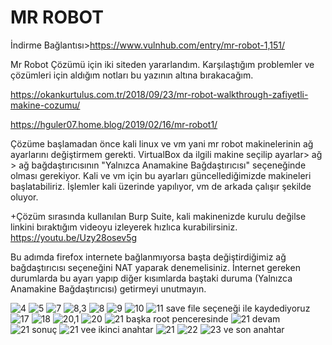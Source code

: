 # MR ROBOT
İndirme Bağlantısı>https://www.vulnhub.com/entry/mr-robot-1,151/

Mr Robot Çözümü için iki siteden yararlandım. Karşılaştığım problemler ve çözümleri için aldığım notları bu yazının altına bırakacağım.

https://okankurtulus.com.tr/2018/09/23/mr-robot-walkthrough-zafiyetli-makine-cozumu/

https://hguler07.home.blog/2019/02/16/mr-robot1/

Çözüme başlamadan önce kali linux ve vm yani mr robot makinelerinin ağ ayarlarını değiştirmem gerekti. VirtualBox da ilgili makine seçilip ayarlar> ağ > ağ bağdaştırıcısının "Yalnızca Anamakine Bağdaştırıcısı" seçeneğinde olması gerekiyor. Kali ve vm için bu ayarları güncellediğimizde makineleri başlatabiliriz. İşlemler kali üzerinde yapılıyor, vm de arkada çalışır şekilde oluyor.

+Çözüm sırasında kullanılan Burp Suite, kali makinenizde kurulu değilse linkini bıraktığım videoyu izleyerek hızlıca kurabilirsiniz.
https://youtu.be/Uzy28osev5g

Bu adımda firefox internete bağlanmıyorsa başta değiştirdiğimiz ağ bağdaştırıcısı seçeneğini NAT yaparak denemelisiniz. İnternet gereken durumlarda bu ayarı yapıp diğer kısımlarda baştaki duruma (Yalnızca Anamakine Bağdaştırıcısı) getirmeyi unutmayın. 

![4](https://user-images.githubusercontent.com/61375345/164944060-5ad32495-557d-4e0c-aa2a-d9ee03088840.png)
![5](https://user-images.githubusercontent.com/61375345/164944274-e7602a0b-e751-42d3-b550-bb43485a2956.png)
![7](https://user-images.githubusercontent.com/61375345/164944339-3b922fcb-6bbb-48f4-bf95-8191dba2a229.png)
![8,3](https://user-images.githubusercontent.com/61375345/164944345-1216cddd-edd0-4803-bcb3-2e7b5e504349.png)
![8](https://user-images.githubusercontent.com/61375345/164944352-ff9ab85b-5353-480a-8cd1-8ca5405f7bec.png)
![9](https://user-images.githubusercontent.com/61375345/164944370-6c150d34-8d4e-44c6-a9ae-d56f1e6b3089.png)
![10](https://user-images.githubusercontent.com/61375345/164944412-80eac5f6-dc02-4354-b302-0fc6803a4cc0.png)
![11](https://user-images.githubusercontent.com/61375345/164944417-ec0c9013-9bea-42dd-afae-702dc203650b.png)
save file seçeneği ile kaydediyoruz
![17](https://user-images.githubusercontent.com/61375345/164944436-c77a54cf-c83a-4bf8-bea1-0aec9d4be95e.png)
![18](https://user-images.githubusercontent.com/61375345/164944439-b07c23c4-a075-4e6a-86d0-7181c822c18e.png)
![20,1](https://user-images.githubusercontent.com/61375345/164944453-ee5fb5cc-5d19-406f-9778-567e01b4b1df.png)
![20](https://user-images.githubusercontent.com/61375345/164944463-998f7167-82ac-4d33-914f-0efc3945fe22.png)
![21 başka root penceresinde](https://user-images.githubusercontent.com/61375345/164944469-36148496-1e4f-443c-9ddd-4e7d6a785452.png)
![21 devam](https://user-images.githubusercontent.com/61375345/164944475-dc077a5f-3641-4ad9-82c8-35eb6cce6d9d.png)
![21 sonuç](https://user-images.githubusercontent.com/61375345/164944506-6259aa6a-b21d-421c-b0be-783057947c6f.png)
![21 vee ikinci anahtar](https://user-images.githubusercontent.com/61375345/164944510-2e060303-3574-4c27-955e-c4d17ddf4f0a.png)
![21](https://user-images.githubusercontent.com/61375345/164944516-0b8662b7-06af-4480-8087-887c254dc132.png)
![22](https://user-images.githubusercontent.com/61375345/164944535-3915c367-0b9a-4332-9fbe-ece3a5081216.png)
![23 ve son anahtar](https://user-images.githubusercontent.com/61375345/164944558-3572a49a-f089-4ea2-9b9e-a69632d7892f.png)


